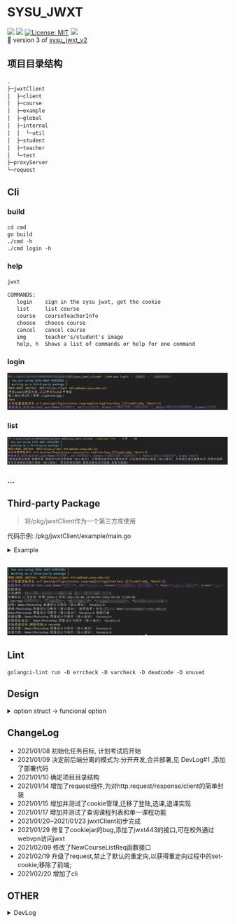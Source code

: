 # SYSU_JWXT
![](https://img.shields.io/badge/sysu_jwxt-v3.0.1-519dd9.svg) ![](https://img.shields.io/badge/language-Golang-blue.svg) [![License: MIT](https://img.shields.io/badge/License-MIT-yellow.svg)](https://opensource.org/licenses/MIT) ![](https://github.com/liwm29/sysu_jwxt_v3/workflows/Lint/badge.svg)   
:rocket: version 3 of [sysu_jwxt_v2](https://github.com/liwm29/sysu_jwxt_v2) 

## 项目目录结构
```sh
.
├─jwxtClient
│  ├─client
│  ├─course
│  ├─example
│  ├─global
│  ├─internal
│  │  └─util
│  ├─student
│  ├─teacher
│  └─test
├─proxyServer
└─request
```

## Cli
### build
```
cd cmd
go build 
./cmd -h
./cmd login -h
```
### help
`jwxt `
```
COMMANDS:
   login    sign in the sysu jwxt, get the cookie
   list     list course
   course   courseTeacherInfo
   choose   choose course
   cancel   cancel course
   img      teacher's/student's image
   help, h  Shows a list of commands or help for one command
```

### login
![](2021-02-20-14-40-44.png)
### list
![](2021-02-20-15-16-37.png)
### ...
## Third-party Package
> 将/pkg/jwxtClient作为一个第三方库使用

代码示例: /pkg/jwxtClient/example/main.go

<details>
<summary>Example</summary>

```go
package main

import (
	"errors"
	"fmt"
	"io/ioutil"
	"os"
	jwxtClient "github.com/liwm29/sysu_jwxt_v3/pkg/jwxtClient/client"
	"github.com/liwm29/sysu_jwxt_v3/pkg/jwxtClient/course"
	"github.com/liwm29/sysu_jwxt_v3/pkg/jwxtClient/global"
	"time"
)

func main() {
	// 设置log级别
	global.SetLogLevel_DEBUG()
	// 构造客户端
	c := jwxtClient.NewClient("")
	// 构造登陆表单, 获取验证码,默认将验证码图片下载到"./captcha.jpg", 登陆cli ,都被集成到了jwxtClient.Login()
	isLogin := c.Login()
	if isLogin {
		fmt.Println("登陆成功")
	} else {
		fmt.Println("登陆失败")
		os.Exit(0)
	}

	fmt.Println("已选课程:", course.GetSelectedCourseNames(c))

	// 获取选课阶段,不在选课阶段时,不能使用
	selectPhase := c.GetCoursePhase()
	fmt.Printf("选课阶段:%s %s 学期:%s 时间:%s=>%s\n",
		selectPhase.ElectiveCourseStageCode, selectPhase.ElectiveCourseStageName, selectPhase.SemesterYear,
		selectPhase.StartTime, selectPhase.EndTime)

	// 获取课程列表,专选
	courseList1 := c.GetCourseList(course.NAME_ALL, course.CAMPUS_ALL, course.TYPE_MAJ_ELECTIVE)
	fmt.Printf("%#v\n", courseList1.CourseNames())
	// 东校区,公选
	// courseList2 := c.GetCourseList(course.NAME_ALL, course.CAMPUS_EAST, course.TYPE_PUB_ELECTIVE)
	// fmt.Printf("%#v", courseList2.CourseNames()[:5])

	// 单个课程,比如热门课程photoshop
	course, err := c.GetCourseList("photoshop", course.CAMPUS_ALL, course.TYPE_PUB_ELECTIVE).First()
	if err != nil {
		fmt.Println("未找到课程信息:", err)
		return
	} else {
		fmt.Println("找到:", course.VacancyInfo())
	}

	if course == nil {
		return
	}
	// 课程教师信息
	teachers, err := course.GetTeachers(c)
	if err != nil {
		fmt.Println(err)
	} else {
		if len(teachers) > 0 {
			fmt.Printf("课程:%s 教师信息: 姓名:%s Email:%s\n", course.CourseName(), teachers[0].Name, teachers[0].Email)
		} else {
			fmt.Println("无教师信息")
		}
	}

	// 如果在选课第三阶段
	if !selectPhase.CanSelect() {
		fmt.Println("不在选课阶段" , selectPhase)
		return
	}
	if course.VacancyNum() > 0 {
		isOk := course.Choose(c)
		fmt.Println(course.VacancyInfo(), "选课", isOk)
	} else {
		fmt.Println(course.VacancyInfo(), "课程已满")
	}

	// 退课
	if course.IsSelected() {
		isOk := course.Cancel(c)
		fmt.Println(course.VacancyInfo(), "退课", isOk)
	}

	// 课程剩余名额
	fmt.Println("课程容量:", course.VacancyInfo())

	// 刷新课程剩余名额
	if (course.Refresh(c)) != nil {
		fmt.Println("课程刷新失败")
	} else {
		fmt.Println("课程刷新成功: ", course.VacancyInfo())
	}

	// 教师照片
	teacherId := "123456"
	ioutil.WriteFile("teacher"+teacherId+".jpg", c.GetTeacherImg(teacherId), 0666)

	// 学生照片
	studentId := "123456"
	ioutil.WriteFile("student"+studentId+".jpg", c.GetStudentImg(studentId), 0666)

	// 自动选课,5s查询一次,异步
	isOkChan := course.AutoChoose(c, time.Second*5)
	for err := range isOkChan {
		if err == nil {
			fmt.Println(course.VacancyInfo(), "选课成功")
			break
		}
		fmt.Println(err)
	}
}

```
</details>
<br>

![](static/2021-01-29-16-46-04.png)

## Lint
`golangci-lint run -D errcheck -D varcheck -D deadcode -D unused`

## Design
<details>
<summary>option struct -> funcional option</summary>

```go
NewCourseListReq(courseType *CourseType, opts *ReqOptions) *CourseListReq
=>
NewCourseListReq(courseType *CourseType, opts ...ReqOptionSetter) *CourseListReq
```

```go
type ReqOptions struct {
	campusId         string
	courseName       string
	collectionStatus string
}

type reqOptionSetFunc func(*ReqOptions) (reqOptionSetFunc, interface{})

type ReqOptionSetter struct {
	f     reqOptionSetFunc
	value interface{}
}

func (ros *ReqOptionSetter) Value() interface{} {
	return ros.value
}

// return ReqOptionSetter to restore old/previous value
func (ros *ReqOptionSetter) apply(ropts *ReqOptions) ReqOptionSetter {
	setter, prev := ros.f(ropts)
	return ReqOptionSetter{setter, prev}
}

func WithCampus(campusId string) ReqOptionSetter {
	return ReqOptionSetter{
		func(ro *ReqOptions) (reqOptionSetFunc, interface{}) {
			prev := ro.campusId
			ro.campusId = campusId
			return WithCampus(prev).f, prev
		},
		nil,
	}
}

func NewCourseListReq(courseType *CourseType, opts ...ReqOptionSetter) *CourseListReq {
	req := &CourseListReq{
		pageNo:     1,
		pageSize:   10,
		options:    defaultReqOptions(),
		courseType: courseType,
	}
	for _, o := range opts {
		o.apply(&req.options)
	}

	return req
}

// set optional parameters
func (r *CourseListReq) Option(opts ...ReqOptionSetter) ReqOptionSetter {
	var prevSetter ReqOptionSetter
	for _, o := range opts {
		prevSetter = o.apply(&r.options)
	}
	return prevSetter
}
```
</details>

## ChangeLog
- 2021/01/08 初始化任务目标, 计划考试后开始
- 2021/01/09 决定前后端分离的模式为:分开开发,合并部署,见 DevLog#1 ,添加了部署代码
- 2021/01/10 确定项目目录结构
- 2021/01/14 增加了request组件,为对http.request/response/client的简单封装
- 2021/01/15 增加并测试了cookie管理,迁移了登陆,选课,退课实现
- 2021/01/17 增加并测试了查询课程列表和单一课程功能
- 2021/01/20~2021/01/23 jwxtClient初步完成
- 2021/01/29 修复了cookiejar的bug,添加了jwxt443的接口,可在校外通过webvpn访问jwxt
- 2021/02/09 修改了NewCourseListReq函数接口
- 2021/02/19 升级了request,禁止了默认的重定向,以获得重定向过程中的set-cookie;移除了前端;
- 2021/02/20 增加了cli

## OTHER
<details>
<summary>DevLog</summary>

1. 前后端分离,肯定要分离开发,至于是否分离部署,看个人需要
   1. 如果分离部署,这是在说前端代码`npm run build`后,将`/dist`目录直接扔进nginx或tomcat,后端作为api服务器单独运行在另一个端口
      1. 由于端口不同,涉及CORS跨域资源共享问题,对xhr请求的发出没影响,主要是响应必须带有`Access-Control-Allow-Origin`,否则被浏览器拦截;dom的请求似乎直接禁止了,防止冒牌网站直接套壳iframe;具体如何,没试过
   2. 如果一起部署,也就是虽然后端服务器是作为api服务器,但是当请求`'/'`时,便返回`html`,其余的路由都是api
      1. 这在go中很容易实现,但其实不算太优雅,毕竟api服务器多了几条ServeFile代码,动态路由的html(指访问`/`而不是`/index.html`)和其他静态文件都由api服务器响应
   3. 合并部署,见/deploy/server.go
2. cli的表格打印
   1. 如果数据单元是中文这种rune时,计算宽度时和普通的ascii是不同的
   2. 一般的utf8.RuneCountInString计算中文字符串会得到错误的宽度,可以使用 github.com/mattn/go-runewidth 这个库
</details>